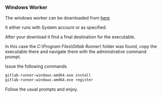 ### Windows Worker

The windows worker can be downloaded from [here](https://gitlab-runner-downloads.s3.amazonaws.com/latest/binaries/gitlab-runner-windows-amd64.exe)

It either runs with System account or as specified.

After your download it find a final destination for the executable.

In this case the *C:\\Program Files\\Gitlab Runner\\* folder was found, copy the executable there and navigate there with the administrative command prompt.

Issue the following commands

``` bash
gitlab-runner-windows-amd64.exe install
gitlab-runner-windows-amd64.exe register
```

Follow the usual prompts and enjoy.